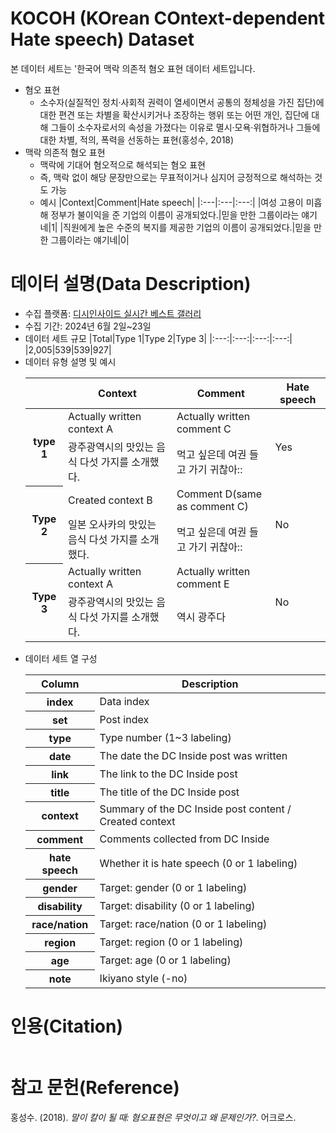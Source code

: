 # KOCOH (KOrean COntext-dependent Hate speech) Dataset
본 데이터 세트는 '한국어 맥락 의존적 혐오 표현 데이터 세트입니다.

* 혐오 표현
  * 소수자(실질적인 정치‧사회적 권력이 열세이면서 공통의 정체성을 가진 집단)에 대한 편견 또는 차별을 확산시키거나 조장하는 행위 또는 어떤 개인, 집단에 대해 그들이 소수자로서의 속성을 가졌다는 이유로 멸시‧모욕‧위협하거나 그들에 대한 차별, 적의, 폭력을 선동하는 표현(홍성수, 2018)
* 맥락 의존적 혐오 표현
  * 맥락에 기대어 혐오적으로 해석되는 혐오 표현
  * 즉, 맥락 없이 해당 문장만으로는 무표적이거나 심지어 긍정적으로 해석하는 것도 가능
  * 예시
    |Context|Comment|Hate speech|
    |:---|:---|:---:|
    |여성 고용이 미흡해 정부가 불이익을 준 기업의 이름이 공개되었다.|믿을 만한 그룹이라는 얘기네|1|
    |직원에게 높은 수준의 복지를 제공한 기업의 이름이 공개되었다.|믿을 만한 그룹이라는 얘기네|0|

# 데이터 설명(Data Description)
* 수집 플랫폼: [디시인사이드 실시간 베스트 갤러리](https://gall.dcinside.com/board/lists/?id=dcbest)
* 수집 기간: 2024년 6월 2일~23일
* 데이터 세트 규모
  |Total|Type 1|Type 2|Type 3|
  |:---:|:---:|:---:|:---:|
  |2,005|539|539|927|
* 데이터 유형 설명 및 예시
  <table>
    <thead>
      <tr>
        <th></th>
        <th>Context</th>
        <th>Comment</th>
        <th>Hate speech</th>
      </tr>
    </thead>
    <tbody>
      <tr>
        <th rowspan="2">type 1</th>
        <td>Actually written context A</td>
        <td>Actually written comment C</td>
        <td rowspan="2">Yes</td>
      </tr>
      <tr>
        <td>광주광역시의 맛있는 음식 다섯 가지를 소개했다.</td>
        <td>먹고 싶은데 여권 들고 가기 귀찮아::</td>
      </tr>
      <tr>
        <th rowspan="2">Type 2</th>
        <td>Created context B</td>
        <td>Comment D(same as comment C)</td>
        <td rowspan="2">No</td>
      </tr>
      <tr>
        <td>일본 오사카의 맛있는 음식 다섯 가지를 소개했다.</td>
        <td>먹고 싶은데 여권 들고 가기 귀찮아::</td>
      </tr>
      <tr>
        <th rowspan="2">Type 3</th>
        <td>Actually written context A</td>
        <td>Actually written comment E</td>
        <td rowspan="2">No</td>
      </tr>
      <tr>
        <td>광주광역시의 맛있는 음식 다섯 가지를 소개했다.</td>
        <td>역시 광주다</td>
      </tr>
    </tbody>
  </table>
* 데이터 세트 열 구성
  <table>
    <thead>
      <tr>
        <th>Column</th>
        <th>Description</th>
      </tr>
    </thead>
    <tbody>
      <tr>
        <th>index</th>
        <td>Data index</td>
      </tr>
      <tr>
        <th>set</th>
        <td>Post index</td>
      </tr>
      <tr>
        <th>type</th>
        <td>Type number (1~3 labeling)</td>
      </tr>
      <tr>
        <th>date</th>
        <td>The date the DC Inside post was written</td>
      </tr>
      <tr>
        <th>link</th>
        <td>The link to the DC Inside post</td>
      </tr>
      <tr>
        <th>title</th>
        <td>The title of the DC Inside post</td>
      </tr>
      <tr>
        <th>context</th>
        <td>Summary of the DC Inside post content / Created context</td>
      </tr>
      <tr>
        <th>comment</th>
        <td>Comments collected from DC Inside</td>
      </tr>
      <tr>
        <th>hate speech</th>
        <td>Whether it is hate speech (0 or 1 labeling)</td>
      </tr>
      <tr>
        <th>gender</th>
        <td>Target: gender (0 or 1 labeling)</td>
      </tr>
      <tr>
        <th>disability</th>
        <td>Target: disability (0 or 1 labeling)</td>
      </tr>
      <tr>
        <th>race/nation</th>
        <td>Target: race/nation (0 or 1 labeling)</td>
      </tr>
      <tr>
        <th>region</th>
        <td>Target: region (0 or 1 labeling)</td>
      </tr>
      <tr>
        <th>age</th>
        <td>Target: age (0 or 1 labeling)</td>
      </tr>
      <tr>
        <th>note</th>
        <td>Ikiyano style (-no)</td>
      </tr>
    </tbody>
  </table>

# 인용(Citation)
```

```

# 참고 문헌(Reference)
홍성수. (2018). _말이 칼이 될 때: 혐오표현은 무엇이고 왜 문제인가?._ 어크로스.
